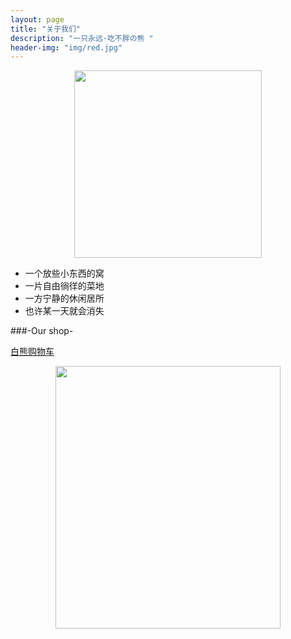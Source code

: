 ```yaml
---
layout: page
title: "关于我们"
description: "一只永远·吃不胖の熊 "
header-img: "img/red.jpg"
---
```



<center>
    <p><img src="http://ww1.sinaimg.cn/large/624353fdjw1f12f54ky6jj20m80m8q3o.jpg" height="300" width="300" align="center"></p>
</center>




* 一个放些小东西的窝 
* 一片自由徜徉的菜地  
* 一方宁静的休闲居所 
* 也许某一天就会消失 






###-Our shop-

[<u>白熊购物车</u>](https://shop106922943.taobao.com)
<center>
    <p><img src="http://ww2.sinaimg.cn/large/624353fdjw1f12f686vzpj209h0bo3za.jpg" height="420" width="360" align="center"></p>
</center>






